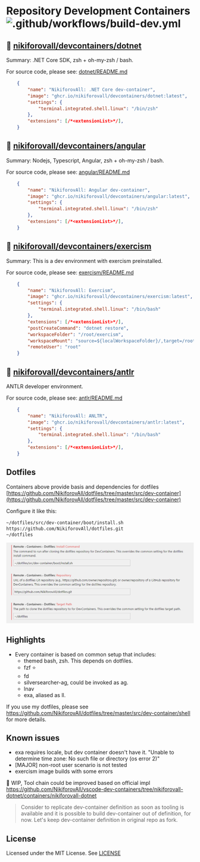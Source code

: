 # Repository Development Containers ![.github/workflows/build-dev.yml](https://github.com/NikiforovAll/dev-containers/workflows/.github/workflows/build-dev.yml/badge.svg?branch=master)

## 🐋 [nikiforovall/devcontainers/dotnet](https://github.com/users/NikiforovAll/packages/container/package/devcontainers%2Fdotnet)

Summary: .NET Core SDK, zsh + oh-my-zsh / bash.

For source code, please see: [dotnet/README.md](https://github.com/NikiforovAll/dev-containers/tree/master/containers/dotnet)

```json
    {
        "name": "NikiforovAll: .NET Core dev-container",
        "image": "ghcr.io/nikiforovall/devcontainers/dotnet:latest",
        "settings": {
            "terminal.integrated.shell.linux": "/bin/zsh"
        },
        "extensions": [/*<extensionList>*/],
    }
```

## 🐋 [nikiforovall/devcontainers/angular](https://github.com/users/NikiforovAll/packages/container/package/devcontainers%2Fangular)

Summary: Nodejs, Typescript, Angular, zsh + oh-my-zsh / bash.

For source code, please see: [angular/README.md](https://github.com/NikiforovAll/dev-containers/tree/master/containers/angular)

```json
    {
        "name": "NikiforovAll: Angular dev-container",
        "image": "ghcr.io/nikiforovall/devcontainers/angular:latest",
        "settings": {
            "terminal.integrated.shell.linux": "/bin/zsh"
        },
        "extensions": [/*<extensionList>*/],
    }
```

## 🐋 [nikiforovall/devcontainers/exercism](https://github.com/users/NikiforovAll/packages/container/package/devcontainers%2Fexercism)

Summary: This is a dev environment with exercism preinstalled.

For source code, please see: [exercism/README.md](https://github.com/NikiforovAll/dev-containers/tree/master/containers/exercism)

```json
    {
        "name": "NikiforovAll: Exercism",
        "image": "ghcr.io/nikiforovall/devcontainers/exercism:latest",
        "settings": {
            "terminal.integrated.shell.linux": "/bin/bash"
        },
        "extensions": [/*<extensionList>*/],
        "postCreateCommand": "dotnet restore",
        "workspaceFolder": "/root/exercism",
        "workspaceMount": "source=${localWorkspaceFolder}/,target=/root/exercism,type=bind,consistency=cached",
        "remoteUser": "root"
    }
```

## 🐋 [nikiforovall/devcontainers/antlr](https://github.com/users/NikiforovAll/packages/container/package/devcontainers%2Fantlr)

ANTLR developer environment.

For source code, please see: [antlr/README.md](https://github.com/NikiforovAll/dev-containers/tree/master/containers/antlr)

```json
    {
        "name": "NikiforovAll: ANLTR",
        "image": "ghcr.io/nikiforovall/devcontainers/antlr:latest",
        "settings": {
            "terminal.integrated.shell.linux": "/bin/bash"
        },
        "extensions": [/*<extensionList>*/],
    }
```

## Dotfiles

Containers above provide basis and dependencies for dotfiles [https://github.com/NikiforovAll/dotfiles/tree/master/src/dev-container](https://github.com/NikiforovAll/dotfiles/tree/master/src/dev-container)

Configure it like this:

```text
~/dotfiles/src/dev-container/boot/install.sh
https://github.com/NikiforovAll/dotfiles.git
~/dotfiles
```

![alt](https://raw.githubusercontent.com/NikiforovAll/dev-containers/master/assets/cnf_dotfiles.png)

## Highlights

* Every container is based on common setup that includes:
  * themed bash, zsh. This depends on dotfiles.
  * fzf ⭐
  * fd
  * silversearcher-ag, could be invoked as ag.
  * lnav
  * exa, aliased as ll.

If you use my dotfiles, please see <https://github.com/NikiforovAll/dotfiles/tree/master/src/dev-container/shell> for more details.

## Known issues

* exa requires locale, but dev container doesn't have it. "Unable to determine time zone: No such file or directory (os error 2)"
* [MAJOR] non-root user scenario is not tested
* exercism image builds with some errors

🚧 WIP, Tool chain could be improved based on official impl <https://github.com/NikiforovAll/vscode-dev-containers/tree/nikiforovall-dotnet/containers/nikiforovall-dotnet>

> Consider to replicate dev-container definition as soon as tooling is available and it is possible to build dev-container out of definition, for now. Let's keep dev-container definition in original repo as fork.

## License

Licensed under the MIT License. See [LICENSE](./LICENSE)
